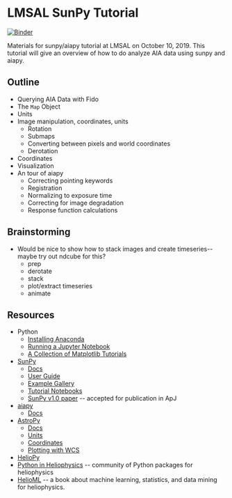 # LMSAL SunPy Tutorial

[![Binder](https://mybinder.org/badge_logo.svg)](https://mybinder.org/v2/gh/wtbarnes/lmsal-sunpy-tutorial/master)

Materials for sunpy/aiapy tutorial at LMSAL on October 10, 2019. This tutorial will give an overview of how to do
analyze AIA data using sunpy and aiapy.

## Outline

* Querying AIA Data with Fido
* The `Map` Object
* Units
* Image manipulation, coordinates, units
  * Rotation
  * Submaps
  * Converting between pixels and world coordinates 
  * Derotation
* Coordinates
* Visualization
* An tour of aiapy
  * Correcting pointing keywords
  * Registration
  * Normalizing to exposure time
  * Correcting for image degradation
  * Response function calculations

## Brainstorming

* Would be nice to show how to stack images and create timeseries--maybe try out ndcube for this?
  * prep
  * derotate
  * stack
  * plot/extract timeseries
  * animate
  
## Resources

* Python
  * [Installing Anaconda](https://docs.anaconda.com/anaconda/install/)
  * [Running a Jupyter Notebook](https://jupyter.readthedocs.io/en/latest/running.html#running)
  * [A Collection of Matplotlib Tutorials](https://matplotlib.org/3.1.1/tutorials/index.html)
* [SunPy](https://sunpy.org/)
  * [Docs](https://docs.sunpy.org/en/stable/)
  * [User Guide](https://docs.sunpy.org/en/stable/guide/index.html)
  * [Example Gallery](https://docs.sunpy.org/en/stable/generated/gallery/index.html)
  * [Tutorial Notebooks](https://github.com/sunpy/tutorial-notebooks)
  * [SunPy v1.0 paper](https://github.com/sunpy/sunpy-1.0-paper) -- accepted for publication in ApJ
* [aiapy](https://gitlab.com/LMSAL_HUB/aia_hub/aiapy)
  * [Docs](https://aiapy.readthedocs.io/en/latest/?badge=latest)
* [AstroPy](https://www.astropy.org/)
  * [Docs](http://docs.astropy.org/en/stable/)
  * [Units](http://docs.astropy.org/en/stable/units/index.html)
  * [Coordinates](http://docs.astropy.org/en/stable/coordinates/index.html)
  * [Plotting with WCS](https://wcsaxes.readthedocs.io/en/latest/)
* [HelioPy](https://docs.heliopy.org/en/stable/)
* [Python in Heliophysics](http://heliopython.org/) -- community of Python packages for heliophysics
* [HelioML](http://helioml.org/title) -- a book about machine learning, statistics, and data mining for heliophysics.